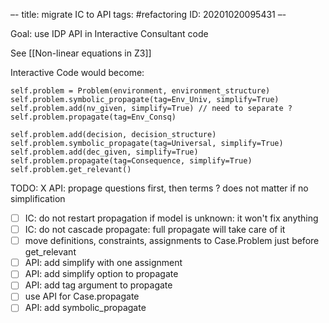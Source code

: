 –-
title: migrate IC to API
tags: #refactoring
   ID: 20201020095431
–-

Goal: use IDP API in Interactive Consultant code

See [[Non-linear equations in Z3]]

Interactive Code would become:
~~~~
self.problem = Problem(environment, environment_structure)
self.problem.symbolic_propagate(tag=Env_Univ, simplify=True)
self.problem.add(nv_given, simplify=True) // need to separate ?
self.problem.propagate(tag=Env_Consq)

self.problem.add(decision, decision_structure)
self.problem.symbolic_propagate(tag=Universal, simplify=True)
self.problem.add(dec_given, simplify=True)
self.problem.propagate(tag=Consequence, simplify=True)
self.problem.get_relevant()
~~~~

TODO:
X API: propage questions first, then terms ? does not matter if no simplification
- [ ] IC: do not restart propagation if model is unknown: it won't fix anything
- [ ] IC: do not cascade propagate: full propagate will take care of it
- [ ] move definitions, constraints, assignments to Case.Problem just before get_relevant
- [ ] API: add simplify with one assignment
- [ ] API: add simplify option to propagate
- [ ] API: add tag argument to propagate
- [ ] use API for Case.propagate
- [ ] API: add symbolic_propagate